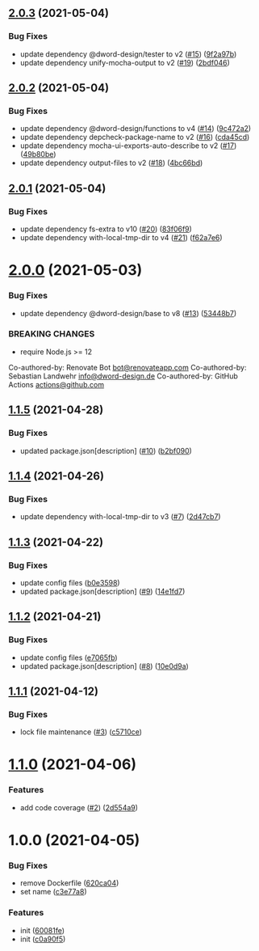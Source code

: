 ## [2.0.3](https://github.com/dword-design/tester-plugin-docker/compare/v2.0.2...v2.0.3) (2021-05-04)


### Bug Fixes

* update dependency @dword-design/tester to v2 ([#15](https://github.com/dword-design/tester-plugin-docker/issues/15)) ([9f2a97b](https://github.com/dword-design/tester-plugin-docker/commit/9f2a97b87587570d0cb0c9db1aa56b356ff00575))
* update dependency unify-mocha-output to v2 ([#19](https://github.com/dword-design/tester-plugin-docker/issues/19)) ([2bdf046](https://github.com/dword-design/tester-plugin-docker/commit/2bdf046a7439af8f5b07259857ea86662f977d53))

## [2.0.2](https://github.com/dword-design/tester-plugin-docker/compare/v2.0.1...v2.0.2) (2021-05-04)


### Bug Fixes

* update dependency @dword-design/functions to v4 ([#14](https://github.com/dword-design/tester-plugin-docker/issues/14)) ([9c472a2](https://github.com/dword-design/tester-plugin-docker/commit/9c472a2b15c16c0a73eedd8e8a728d1435607366))
* update dependency depcheck-package-name to v2 ([#16](https://github.com/dword-design/tester-plugin-docker/issues/16)) ([cda45cd](https://github.com/dword-design/tester-plugin-docker/commit/cda45cd7e56b56df8c28fa4a81d2682f61b376f4))
* update dependency mocha-ui-exports-auto-describe to v2 ([#17](https://github.com/dword-design/tester-plugin-docker/issues/17)) ([49b80be](https://github.com/dword-design/tester-plugin-docker/commit/49b80be617477dbcc9558e46a2b76447bb542f84))
* update dependency output-files to v2 ([#18](https://github.com/dword-design/tester-plugin-docker/issues/18)) ([4bc66bd](https://github.com/dword-design/tester-plugin-docker/commit/4bc66bd6dba9f591778d785c637170ca7c772bf3))

## [2.0.1](https://github.com/dword-design/tester-plugin-docker/compare/v2.0.0...v2.0.1) (2021-05-04)


### Bug Fixes

* update dependency fs-extra to v10 ([#20](https://github.com/dword-design/tester-plugin-docker/issues/20)) ([83f06f9](https://github.com/dword-design/tester-plugin-docker/commit/83f06f9a523dbc9c59c02186b4f8fee2d410de59))
* update dependency with-local-tmp-dir to v4 ([#21](https://github.com/dword-design/tester-plugin-docker/issues/21)) ([f62a7e6](https://github.com/dword-design/tester-plugin-docker/commit/f62a7e6f7d36dacc0be8f72036e36a5adc42727f))

# [2.0.0](https://github.com/dword-design/tester-plugin-docker/compare/v1.1.5...v2.0.0) (2021-05-03)


### Bug Fixes

* update dependency @dword-design/base to v8 ([#13](https://github.com/dword-design/tester-plugin-docker/issues/13)) ([53448b7](https://github.com/dword-design/tester-plugin-docker/commit/53448b747c4376a76c3278502f3bf46940fd3f00))


### BREAKING CHANGES

* require Node.js >= 12

Co-authored-by: Renovate Bot <bot@renovateapp.com>
Co-authored-by: Sebastian Landwehr <info@dword-design.de>
Co-authored-by: GitHub Actions <actions@github.com>

## [1.1.5](https://github.com/dword-design/tester-plugin-docker/compare/v1.1.4...v1.1.5) (2021-04-28)


### Bug Fixes

* updated package.json[description] ([#10](https://github.com/dword-design/tester-plugin-docker/issues/10)) ([b2bf090](https://github.com/dword-design/tester-plugin-docker/commit/b2bf090011bc03189e94cca0fa7008c39078d4a7))

## [1.1.4](https://github.com/dword-design/tester-plugin-docker/compare/v1.1.3...v1.1.4) (2021-04-26)


### Bug Fixes

* update dependency with-local-tmp-dir to v3 ([#7](https://github.com/dword-design/tester-plugin-docker/issues/7)) ([2d47cb7](https://github.com/dword-design/tester-plugin-docker/commit/2d47cb748b41463c1369f1eb2f01c616bb2a7092))

## [1.1.3](https://github.com/dword-design/tester-plugin-docker/compare/v1.1.2...v1.1.3) (2021-04-22)


### Bug Fixes

* update config files ([b0e3598](https://github.com/dword-design/tester-plugin-docker/commit/b0e35980be6072afa9f61d498afe744c38396a4f))
* updated package.json[description] ([#9](https://github.com/dword-design/tester-plugin-docker/issues/9)) ([14e1fd7](https://github.com/dword-design/tester-plugin-docker/commit/14e1fd7270716574928722ea140e8dc5f0df03bc))

## [1.1.2](https://github.com/dword-design/tester-plugin-docker/compare/v1.1.1...v1.1.2) (2021-04-21)


### Bug Fixes

* update config files ([e7065fb](https://github.com/dword-design/tester-plugin-docker/commit/e7065fb7386416fe3e0a486d970435e5f874be57))
* updated package.json[description] ([#8](https://github.com/dword-design/tester-plugin-docker/issues/8)) ([10e0d9a](https://github.com/dword-design/tester-plugin-docker/commit/10e0d9abb27a4c0b864d3f978e830f8ba8018ba6))

## [1.1.1](https://github.com/dword-design/tester-plugin-docker/compare/v1.1.0...v1.1.1) (2021-04-12)


### Bug Fixes

* lock file maintenance ([#3](https://github.com/dword-design/tester-plugin-docker/issues/3)) ([c5710ce](https://github.com/dword-design/tester-plugin-docker/commit/c5710ce2993255ce03fc6cdd8b4cfdfd0748d1f8))

# [1.1.0](https://github.com/dword-design/tester-plugin-docker/compare/v1.0.0...v1.1.0) (2021-04-06)


### Features

* add code coverage ([#2](https://github.com/dword-design/tester-plugin-docker/issues/2)) ([2d554a9](https://github.com/dword-design/tester-plugin-docker/commit/2d554a947a48eb9de5c0db33efb712a19edbcf78))

# 1.0.0 (2021-04-05)


### Bug Fixes

* remove Dockerfile ([620ca04](https://github.com/dword-design/tester-plugin-docker/commit/620ca048613ce436feafd0a255d0d28949d6b293))
* set name ([c3e77a8](https://github.com/dword-design/tester-plugin-docker/commit/c3e77a826ac8bd8b26ffe841411007bec0566e32))


### Features

* init ([60081fe](https://github.com/dword-design/tester-plugin-docker/commit/60081fe8f8ac88415f90bd58a954e36a1dd3294b))
* init ([c0a90f5](https://github.com/dword-design/tester-plugin-docker/commit/c0a90f5e73a3da760ddacc7c1afe1603133912f6))

